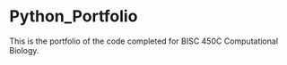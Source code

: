 # Python_Portfolio
This is the portfolio of the code completed for BISC 450C Computational Biology.
